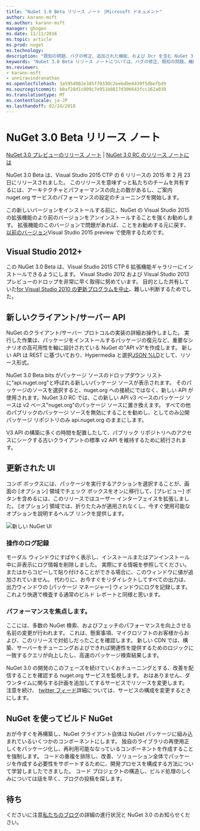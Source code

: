 ```yaml
---
title: "NuGet 3.0 Beta リリース ノート |Microsoft ドキュメント"
author: karann-msft
ms.author: karann-msft
manager: ghogen
ms.date: 11/11/2016
ms.topic: article
ms.prod: nuget
ms.technology: 
description: "既知の問題、バグの修正、追加された機能、および Dcr を含む NuGet 3.0 Beta リリース ノートです。"
keywords: "NuGet 3.0 Beta リリース ノートについては、バグの修正、既知の問題、機能、Dcr を追加します。"
ms.reviewer:
- karann-msft
- unniravindranathan
ms.openlocfilehash: 3a595d002e385ff0330c2eebd0e8439f5dbefbd9
ms.sourcegitcommit: b0af28d1c809c7e951b0817d306643fcc162a030
ms.translationtype: MT
ms.contentlocale: ja-JP
ms.lasthandoff: 02/14/2018
---
```

# <a name="nuget-30-beta-release-notes"></a>NuGet 3.0 Beta リリース ノート

[NuGet 3.0 プレビューのリリース ノート](../release-notes/nuget-3.0-preview.md) | [NuGet 3.0 RC のリリース ノートには](../release-notes/nuget-3.0-rc.md)

NuGet 3.0 Beta は、Visual Studio 2015 CTP の 6 リリースの 2015 年 2 月 23 日にリリースされました。 このリリースを意味ずっと私たちのチームを共有するには、アーキテクチャとパフォーマンスの向上の数があるし、ご案内 nuget.org サービスのパフォーマンスの設定のチューニングを開始します。

この新しいバージョンをインストールする前に、NuGet の Visual Studio 2015 の拡張機能のより前のバージョンをアンインストールすることを強くお勧めします。  拡張機能のこのバージョンで問題があれば、ことをお勧めする元に戻す、[以前のバージョン](http://nuget.codeplex.com/downloads/get/909582)Visual Studio 2015 preview で使用するためです。

## <a name="visual-studio-2012"></a>Visual Studio 2012+

この NuGet 3.0 Beta は、Visual Studio 2015 CTP 6 拡張機能ギャラリーにインストールできるようにします。 Visual Studio 2012 および Visual Studio 2013 プレビューのドロップを非常に早く取得に努めています。 目的とした共有していた[for Visual Studio 2010 の更新プログラムを中止](http://blog.nuget.org/20141002/visual-studio-2010.html)、難しい判断するためでした。

## <a name="new-clientserver-api"></a>新しいクライアント/サーバー API

NuGet のクライアント/サーバー プロトコルの実装の詳細お操作しました。 実行した作業は、パッケージをインストールするパッケージの復元など、重要なシナリオの高可用性を軸に設計されている NuGet の"API v3"を作成します。 新しい API は REST に基づいており、Hypermedia と選択[JSON %LD](http://json-ld.org)として、リソース形式。

NuGet 3.0 Beta bits がパッケージ ソースのドロップダウン リストに"api.nuget.org"と呼ばれる新しいパッケージ ソースが表示されます。   そのパッケージのソースを選択すると、nuget.org への接続にではなく、新しい API が使用されます。NuGet 3.0 RC では、この新しい API v3 ベースのパッケージ ソースは v2 ベース"nuget.org"のパッケージ ソースに置き換えます。  すべての他のパブリックのパッケージ ソースを無効にすることを勧めし、としてのみ公開パッケージ リポジトリのみ api.nuget.org のままにします。

V3 API の構築に多くの時間を配置したして、パブリック リポジトリへのアクセスにシークする古いクライアントの標準 v2 API を維持するために続行されます。

## <a name="updated-ui"></a>更新された UI

コンボ ボックスには、パッケージを実行するアクションを選択することが、画面の [オプション] 領域でチェック ボックスをオンに移行して、[プレビュー] ボタンを含めるには、このリリースではユーザー インターフェイスを拡張しました。  [オプション] 領域では、折りたたみが適用されなくし、今すぐ使用可能なオプションを説明するヘルプ リンクを提供します。

![新しい NuGet UI](./media/NuGet-3.0-Beta/updated-ui.png)


### <a name="operation-logging"></a>操作のログ記録

モーダル ウィンドウにすばやく表示し、インストールまたはアンインストール中に非表示にログ情報を削除しました。  実際にする情報を参照してください。 またはからコピーして貼り付けることができる場合に、このウィンドウに値が追加されていません。  代わりに、お今すぐをリダイレクトしてすべての出力は、出力ウィンドウの [パッケージ マネージャー] ウィンドウにログを記録します。  これより快適で検査する通常のビルド レポートと同様と思います。


### <a name="focus-on-performance"></a>パフォーマンスを焦点します。

ここには、多数の NuGet 検索、およびフェッチのパフォーマンスを向上させる名前の変更が行われます。  これは、懸案事項、マイクロソフトのお客様からおよび、このリリースで対処しだったことを確認します。  新しい CDN では、構築、サーバーをチューニングおよびできれば関連性を提供するためのロジックに一致するクエリが向上したし、高速のパッケージ検索結果します。

NuGet 3.0 の開発のこのフェーズを続けていくおチューニングとする、改善を配信することを確認する nuget.org サービスを監視します。  おはありません、ダウンタイムに関与する計画を追加してするサービスでリソースを変更します。  注意を続け、 [twitter フィード](http://twitter.com/nuget)詳細については、サービスの構成を変更するときにします。

## <a name="building-nuget-with-nuget"></a>NuGet を使ってビルド NuGet

おが今すぐを再構築し、NuGet クライアント自体は NuGet パッケージに組み込まれているいくつかのコンポーネントにします。 独自のライブラリの再使用正しくをパッケージ化し、再利用可能ななっているコンポーネントを作成することを強制します。  コードの重複を排除し、改善、ソリューション全体でパッケージを作成する必要性をサポートするために、開発プロセスを構成する方法について学習しましたできました。  コード プロジェクトの構造し、ビルド処理のしくみについては話を早く、ブログの投稿を探します。

## <a name="stay-tuned"></a>待ち

くださいに注意[私たちのブログ](http://blog.nuget.org)の詳細の進行状況と NuGet 3.0 のお知らせください。
